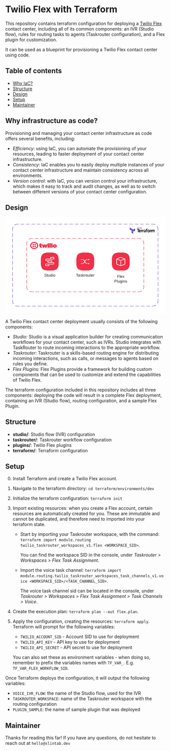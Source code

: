 # Twilio Flex with Terraform 

This repository contains terraform configuration for deploying a [Twilio Flex](https://www.twilio.com/en-us/flex) contact center, including all of its common components: an IVR (Studio flow), rules for routing tasks to agents (Taskrouter configuration), and a Flex plugin for customization.

It can be used as a blueprint for provisioning a Twilio Flex  contact center using code. 

## Table of contents
* [Why IaC?](#iac)
* [Structure](#structure)
* [Design](#design)
* [Setup](#setup)
* [Maintainer](#maintainer)

## Why infrastructure as code?

Provisioning and managing your contact center infrastructure as code offers several benefits, including:
- *Efficiency*: using IaC, you can automate the provisioning of your resources, leading to faster deployment of your contact center infrastructure.
- *Consistency*: IaC enables you to easily deploy multiple instances of your contact center infrastructure and maintain consistency across all environments. 
- *Version control*: with IaC, you can version control your infrastructure, which makes it easy to track and audit changes, as well as to switch between different versions of your contact center configuration.

## Design

![Diagram](diagram.png?raw=true)

A Twilio Flex contact center deployment usually consists of the following components:
- *Studio:* Studio is a visual application builder for creating communication workflows for your contact center, such as IVRs. Studio integrates with TaskRouter to route incoming interactions to the appropriate workflow. 
- *Taskrouter:* Taskrouter is a skills-based routing engine for distributing incoming interactions, such as calls, or messages to agents based on rules you define.
- *Flex Plugins:* Flex Plugins provide a framework for building custom components that can be used to customize and extend the capabilities of Twilio Flex.

The terraform configuration included in this repository includes all three components: deploying the code will result in a complete Flex deployment, containing an IVR (Studio flow), routing configuration, and a sample Flex Plugin.

## Structure

- **studio/**: Studio flow (IVR) configuration
- **taskrouter/**: Taskrouter workflow configuration
- **plugins/**: Twilio Flex plugins
- **terraform/**: Terraform configuration

## Setup

0. Install Terraform and create a Twilio Flex account.
1. Navigate to the terraform directory: `cd terraform/environments/dev`
2. Initialize the terraform configuration: `terraform init`
3. Import existing resources: when you create a Flex account, certain resources are automatically created for you. These are immutable and cannot be duplicated, and therefore need to imported into your terraform state. 

    - Start by importing your Taskrouter workspace, with the command:
    `terraform import module.routing twilio_taskrouter_workspaces_v1.flex <WORKSPACE_SID>`.
    
        You can find the workspace SID in the console, under *Taskrouter > Workspaces > Flex Task Assignment*.

    - Import the voice task channel: 
    `terraform import module.routing.twilio_taskrouter_workspaces_task_channels_v1.voice <WORKSPACE_SID>/<TASK_CHANNEL_SID>`. 

        The voice task channel sid can be located in the console, under *Taskrouter > Workspaces > Flex Task Assignment > Task Channels > Voice*.

4. Create the execution plan: `terraform plan --out flex.plan`.
5. Apply the configuration, creating the resources: `terraform apply`. Terraform will prompt for the following variables: 
    - `TWILIO_ACCOUNT_SID` - Account SID to use for deployment
    - `TWILIO_API_KEY` - API key to use for deployment 
    - `TWILIO_API_SECRET` - API secret to use for deployment
    
    You can also set these as environment variables - when doing so, remember to prefix the variables names with `TF_VAR_`. E.g. `TF_VAR_FLEX_WORKFLOW_SID`.

Once Terraform deploys the configuration, it will output the following variables:
- `VOICE_IVR_FLOW`: the name of the Studio flow, used for the IVR
- `TASKROUTER_WORKSPACE`: name of the Taskrouter workspace with the routing configuration
- `PLUGIN_SAMPLE`: the name of sample plugin that was deployed

## Maintainer
Thanks for reading this far!
If you have any questions, do not hesitate to reach out at `hello@slintab.dev`